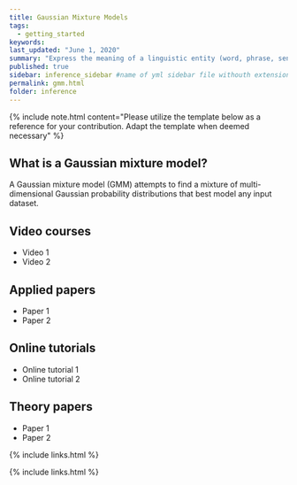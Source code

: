 ```yaml
---
title: Gaussian Mixture Models
tags:
  - getting_started
keywords: 
last_updated: "June 1, 2020"
summary: "Express the meaning of a linguistic entity (word, phrase, sentence, paragraph, or document) as a vector in a multi-dimensional space, such that the similarity between entities expresses their similarity in meaning"
published: true
sidebar: inference_sidebar #name of yml sidebar file withouth extension
permalink: gmm.html
folder: inference
---
```


{% include note.html content="Please utilize the template below as a reference for your contribution. Adapt the template when deemed necessary" %}

## What is a Gaussian mixture model?

A Gaussian mixture model (GMM) attempts to find a mixture of multi-dimensional Gaussian probability distributions that best model any input dataset. 

## Video courses

* Video 1
* Video 2

## Applied papers 
* Paper 1
* Paper 2

## Online tutorials

* Online tutorial 1
* Online tutorial 2

## Theory papers 
* Paper 1
* Paper 2

{% include links.html %}


{% include links.html %}

